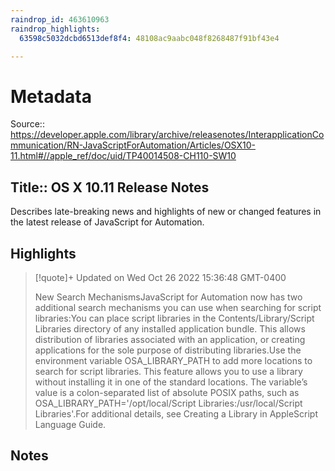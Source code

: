 ```yaml
---
raindrop_id: 463610963
raindrop_highlights:
  63598c5032dcbd6513def8f4: 48108ac9aabc048f8268487f91bf43e4

---
```


# Metadata
Source:: https://developer.apple.com/library/archive/releasenotes/InterapplicationCommunication/RN-JavaScriptForAutomation/Articles/OSX10-11.html#//apple_ref/doc/uid/TP40014508-CH110-SW10

Title:: OS X 10.11 Release Notes
---

Describes late-breaking news and highlights of new or changed features in the latest release of JavaScript for Automation.

## Highlights

> [!quote]+ Updated on Wed Oct 26 2022 15:36:48 GMT-0400
>
> New Search MechanismsJavaScript for Automation now has two additional search mechanisms you can use when searching for script libraries:You can place script libraries in the Contents/Library/Script Libraries directory of any installed application bundle. This allows distribution of libraries associated with an application, or creating applications for the sole purpose of distributing libraries.Use the environment variable OSA_LIBRARY_PATH to add more locations to search for script libraries. This feature allows you to use a library without installing it in one of the standard locations. The variable’s value is a colon-separated list of absolute POSIX paths, such as OSA_LIBRARY_PATH=&#39;/opt/local/Script Libraries:/usr/local/Script Libraries&#39;.For additional details, see Creating a Library in AppleScript Language Guide.
## Notes
